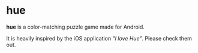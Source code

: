 # hue
__hue__ is a color-matching puzzle game made for Android. 


It is heavily inspired by the iOS application _"I love Hue"_. Please check them out.
